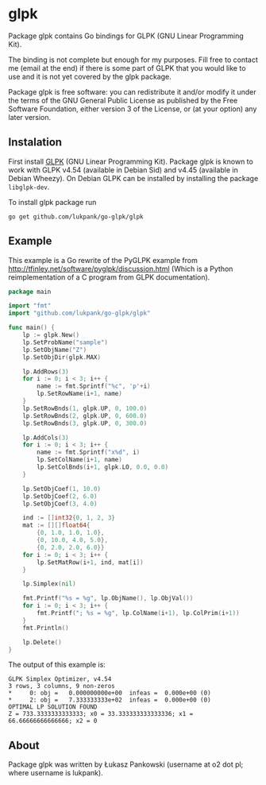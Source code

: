 # glpk

Package glpk contains Go bindings for GLPK (GNU Linear Programming Kit).

The binding is not complete but enough for my purposes. Fill free to
contact me (email at the end) if there is some part of GLPK that you
would like to use and it is not yet covered by the glpk package.

Package glpk is free software: you can redistribute it and/or modify
it under the terms of the GNU General Public License as published by
the Free Software Foundation, either version 3 of the License, or (at
your option) any later version.

## Instalation

First install [GLPK](http://www.gnu.org/software/glpk/) (GNU Linear
Programming Kit). Package glpk is known to work with GLPK v4.54
(available in Debian Sid) and v4.45 (available in Debian Wheezy).  On
Debian GLPK can be installed by installing the package `libglpk-dev`.

To install glpk package run

    go get github.com/lukpank/go-glpk/glpk

## Example

This example is a Go rewrite of the PyGLPK example from
http://tfinley.net/software/pyglpk/discussion.html (Which is a Python
reimplementation of a C program from GLPK documentation).

```go
package main

import "fmt"
import "github.com/lukpank/go-glpk/glpk"

func main() {
	lp := glpk.New()
	lp.SetProbName("sample")
	lp.SetObjName("Z")
	lp.SetObjDir(glpk.MAX)

	lp.AddRows(3)
	for i := 0; i < 3; i++ {
		name := fmt.Sprintf("%c", 'p'+i)
		lp.SetRowName(i+1, name)
	}
	lp.SetRowBnds(1, glpk.UP, 0, 100.0)
	lp.SetRowBnds(2, glpk.UP, 0, 600.0)
	lp.SetRowBnds(3, glpk.UP, 0, 300.0)

	lp.AddCols(3)
	for i := 0; i < 3; i++ {
		name := fmt.Sprintf("x%d", i)
		lp.SetColName(i+1, name)
		lp.SetColBnds(i+1, glpk.LO, 0.0, 0.0)
	}

	lp.SetObjCoef(1, 10.0)
	lp.SetObjCoef(2, 6.0)
	lp.SetObjCoef(3, 4.0)

	ind := []int32{0, 1, 2, 3}
	mat := [][]float64{
		{0, 1.0, 1.0, 1.0},
		{0, 10.0, 4.0, 5.0},
		{0, 2.0, 2.0, 6.0}}
	for i := 0; i < 3; i++ {
		lp.SetMatRow(i+1, ind, mat[i])
	}

	lp.Simplex(nil)

	fmt.Printf("%s = %g", lp.ObjName(), lp.ObjVal())
	for i := 0; i < 3; i++ {
		fmt.Printf("; %s = %g", lp.ColName(i+1), lp.ColPrim(i+1))
	}
	fmt.Println()

	lp.Delete()
}
```

The output of this example is:

    GLPK Simplex Optimizer, v4.54
    3 rows, 3 columns, 9 non-zeros
    *     0: obj =   0.000000000e+00  infeas =  0.000e+00 (0)
    *     2: obj =   7.333333333e+02  infeas =  0.000e+00 (0)
    OPTIMAL LP SOLUTION FOUND
    Z = 733.3333333333333; x0 = 33.333333333333336; x1 = 66.66666666666666; x2 = 0

## About

Package glpk was written by Łukasz Pankowski (username at o2 dot pl;
where username is lukpank).
